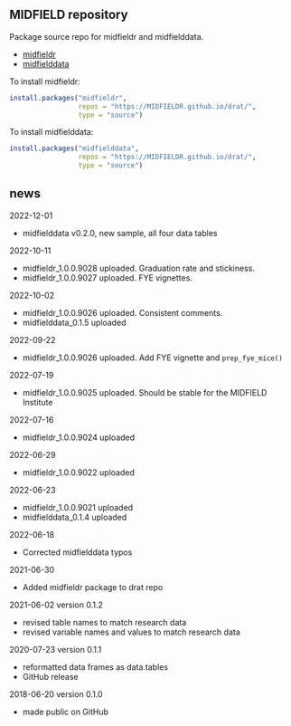 
## MIDFIELD repository

Package source repo for midfieldr and midfielddata.

- [midfieldr](https://midfieldr.github.io/midfieldr/)
- [midfielddata](https://midfieldr.github.io/midfielddata/)

To install midfieldr:

``` r
install.packages("midfieldr", 
                 repos = "https://MIDFIELDR.github.io/drat/", 
                 type = "source")
```

To install midfielddata:

``` r
install.packages("midfielddata", 
                 repos = "https://MIDFIELDR.github.io/drat/", 
                 type = "source")
```

## news

2022-12-01

- midfielddata v0.2.0, new sample, all four data tables

2022-10-11

- midfieldr_1.0.0.9028 uploaded. Graduation rate and stickiness.  
- midfieldr_1.0.0.9027 uploaded. FYE vignettes.

2022-10-02

- midfieldr_1.0.0.9026 uploaded. Consistent comments.  
- midfielddata_0.1.5 uploaded

2022-09-22

- midfieldr_1.0.0.9026 uploaded. Add FYE vignette and `prep_fye_mice()`

2022-07-19

- midfieldr_1.0.0.9025 uploaded. Should be stable for the MIDFIELD
  Institute

2022-07-16

- midfieldr_1.0.0.9024 uploaded

2022-06-29

- midfieldr_1.0.0.9022 uploaded

2022-06-23

- midfieldr_1.0.0.9021 uploaded
- midfielddata_0.1.4 uploaded

2022-06-18

- Corrected midfielddata typos

2021-06-30

- Added midfieldr package to drat repo

2021-06-02 version 0.1.2

- revised table names to match research data
- revised variable names and values to match research data

2020-07-23 version 0.1.1

- reformatted data frames as data.tables
- GitHub release

2018-06-20 version 0.1.0

- made public on GitHub

<!-- ### New features -->
<!-- ### Minor improvements -->
<!-- ### Bug fixes -->
<!-- ### Deprecated -->
<!-- ### Defunct -->
